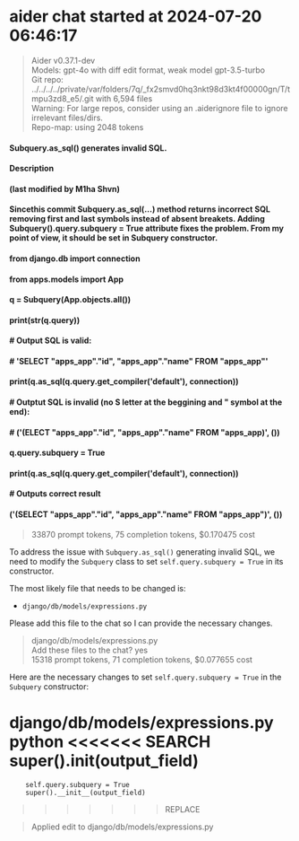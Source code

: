 
# aider chat started at 2024-07-20 06:46:17

> Aider v0.37.1-dev  
> Models: gpt-4o with diff edit format, weak model gpt-3.5-turbo  
> Git repo: ../../../../private/var/folders/7q/_fx2smvd0hq3nkt98d3kt4f00000gn/T/tmpu3zd8_e5/.git with 6,594 files  
> Warning: For large repos, consider using an .aiderignore file to ignore irrelevant files/dirs.  
> Repo-map: using 2048 tokens  

#### Subquery.as_sql() generates invalid SQL.  
#### Description  
#### 	   
#### 		(last modified by M1ha Shvn)  
#### 	   
#### Since ​this commit Subquery.as_sql(...) method returns incorrect SQL removing first and last symbols instead of absent breakets. Adding Subquery().query.subquery = True attribute fixes the problem. From my point of view, it should be set in Subquery constructor.  
#### from django.db import connection  
#### from apps.models import App  
#### q = Subquery(App.objects.all())  
#### print(str(q.query))  
#### # Output SQL is valid:  
#### # 'SELECT "apps_app"."id", "apps_app"."name" FROM "apps_app"'  
#### print(q.as_sql(q.query.get_compiler('default'), connection))  
#### # Outptut SQL is invalid (no S letter at the beggining and " symbol at the end):  
#### # ('(ELECT "apps_app"."id", "apps_app"."name" FROM "apps_app)', ())  
#### q.query.subquery = True  
#### print(q.as_sql(q.query.get_compiler('default'), connection))  
#### # Outputs correct result  
#### ('(SELECT "apps_app"."id", "apps_app"."name" FROM "apps_app")', ())  
> 33870 prompt tokens, 75 completion tokens, $0.170475 cost  

To address the issue with `Subquery.as_sql()` generating invalid SQL, we need to modify the `Subquery` class to set `self.query.subquery = True` in its constructor.

The most likely file that needs to be changed is:
- `django/db/models/expressions.py`

Please add this file to the chat so I can provide the necessary changes.

> django/db/models/expressions.py  
> Add these files to the chat? yes  
> 15318 prompt tokens, 71 completion tokens, $0.077655 cost  

Here are the necessary changes to set `self.query.subquery = True` in the `Subquery` constructor:

django/db/models/expressions.py
<source>python
<<<<<<< SEARCH
        super().__init__(output_field)
=======
        self.query.subquery = True
        super().__init__(output_field)
>>>>>>> REPLACE
</source>

> Applied edit to django/db/models/expressions.py  
